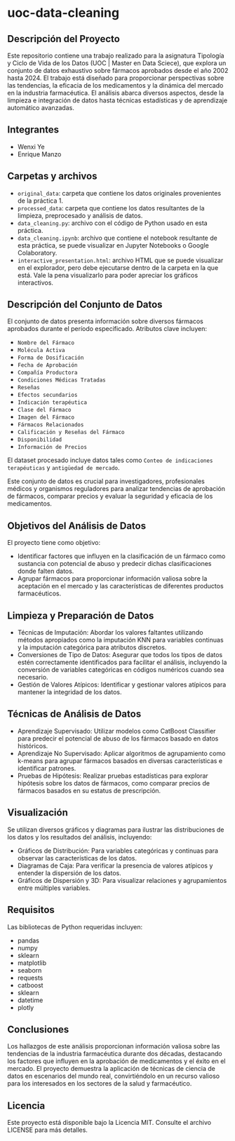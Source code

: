 # uoc-data-cleaning

## Descripción del Proyecto
Este repositorio contiene una trabajo realizado para la asignatura Tipología y Ciclo de Vida de los Datos (UOC | Master en Data Sciece), que explora un conjunto de datos exhaustivo sobre fármacos aprobados desde el año 2002 hasta 2024. El trabajo está diseñado para proporcionar perspectivas sobre las tendencias, la eficacia de los medicamentos y la dinámica del mercado en la industria farmacéutica. El análisis abarca diversos aspectos, desde la limpieza e integración de datos hasta técnicas estadísticas y de aprendizaje automático avanzadas.

## Integrantes

- Wenxi Ye
- Enrique Manzo

## Carpetas y archivos

- `original_data`: carpeta que contiene los datos originales provenientes de la práctica 1.
- `processed_data`: carpeta que contiene los datos resultantes de la limpieza, preprocesado y análisis de datos.
- `data_cleaning.py`: archivo con el código de Python usado en esta práctica.
- `data_cleaning.ipynb`: archivo que contiene el notebook resultante de esta práctica, se puede visualizar en Jupyter Notebooks o Google Colaboratory.
- `interactive_presentation.html`: archivo HTML que se puede visualizar en el explorador, pero debe ejecutarse dentro de la carpeta en la que está. Vale la pena visualizarlo para poder apreciar los gráficos interactivos.

## Descripción del Conjunto de Datos
El conjunto de datos presenta información sobre diversos fármacos aprobados durante el período especificado. Atributos clave incluyen:

- `Nombre del Fármaco`
- `Molécula Activa`
- `Forma de Dosificación`
- `Fecha de Aprobación`
- `Compañía Productora`
- `Condiciones Médicas Tratadas`
- `Reseñas`
- `Efectos secundarios`
- `Indicación terapéutica`
- `Clase del Fármaco`
- `Imagen del Fármaco`
- `Fármacos Relacionados`
- `Calificación y Reseñas del Fármaco`
- `Disponibilidad`
- `Información de Precios`

El dataset procesado incluye datos tales como `Conteo de indicaciones terapéuticas` y `antigüedad de mercado`.

Este conjunto de datos es crucial para investigadores, profesionales médicos y organismos reguladores para analizar tendencias de aprobación de fármacos, comparar precios y evaluar la seguridad y eficacia de los medicamentos.

## Objetivos del Análisis de Datos
El proyecto tiene como objetivo:

- Identificar factores que influyen en la clasificación de un fármaco como sustancia con potencial de abuso y predecir dichas clasificaciones donde falten datos.
- Agrupar fármacos para proporcionar información valiosa sobre la aceptación en el mercado y las características de diferentes productos farmacéuticos.

## Limpieza y Preparación de Datos
- Técnicas de Imputación: Abordar los valores faltantes utilizando métodos apropiados como la imputación KNN para variables continuas y la imputación categórica para atributos discretos.
- Conversiones de Tipo de Datos: Asegurar que todos los tipos de datos estén correctamente identificados para facilitar el análisis, incluyendo la conversión de variables categóricas en códigos numéricos cuando sea necesario.
- Gestión de Valores Atípicos: Identificar y gestionar valores atípicos para mantener la integridad de los datos.

## Técnicas de Análisis de Datos
- Aprendizaje Supervisado: Utilizar modelos como CatBoost Classifier para predecir el potencial de abuso de los fármacos basado en datos históricos.
- Aprendizaje No Supervisado: Aplicar algoritmos de agrupamiento como k-means para agrupar fármacos basados en diversas características e identificar patrones.
- Pruebas de Hipótesis: Realizar pruebas estadísticas para explorar hipótesis sobre los datos de fármacos, como comparar precios de fármacos basados en su estatus de prescripción.

## Visualización
Se utilizan diversos gráficos y diagramas para ilustrar las distribuciones de los datos y los resultados del análisis, incluyendo:

- Gráficos de Distribución: Para variables categóricas y continuas para observar las características de los datos.
- Diagramas de Caja: Para verificar la presencia de valores atípicos y entender la dispersión de los datos.
- Gráficos de Dispersión y 3D: Para visualizar relaciones y agrupamientos entre múltiples variables.

## Requisitos
Las bibliotecas de Python requeridas incluyen:

- pandas
- numpy
- sklearn
- matplotlib
- seaborn
- requests
- catboost
- sklearn
- datetime
- plotly

## Conclusiones
Los hallazgos de este análisis proporcionan información valiosa sobre las tendencias de la industria farmacéutica durante dos décadas, destacando los factores que influyen en la aprobación de medicamentos y el éxito en el mercado. El proyecto demuestra la aplicación de técnicas de ciencia de datos en escenarios del mundo real, convirtiéndolo en un recurso valioso para los interesados en los sectores de la salud y farmacéutico.

## Licencia
Este proyecto está disponible bajo la Licencia MIT. Consulte el archivo LICENSE para más detalles.
